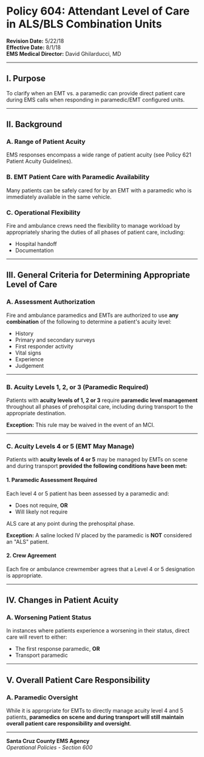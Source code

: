 # Policy 604: Attendant Level of Care in ALS/BLS Combination Units

**Revision Date:** 5/22/18  
**Effective Date:** 8/1/18  
**EMS Medical Director:** David Ghilarducci, MD

---

## I. Purpose

To clarify when an EMT vs. a paramedic can provide direct patient care during EMS calls when responding in paramedic/EMT configured units.

---

## II. Background

### A. Range of Patient Acuity
EMS responses encompass a wide range of patient acuity (see Policy 621 Patient Acuity Guidelines).

### B. EMT Patient Care with Paramedic Availability
Many patients can be safely cared for by an EMT with a paramedic who is immediately available in the same vehicle.

### C. Operational Flexibility
Fire and ambulance crews need the flexibility to manage workload by appropriately sharing the duties of all phases of patient care, including:
- Hospital handoff
- Documentation

---

## III. General Criteria for Determining Appropriate Level of Care

### A. Assessment Authorization

Fire and ambulance paramedics and EMTs are authorized to use **any combination** of the following to determine a patient's acuity level:
- History
- Primary and secondary surveys
- First responder activity
- Vital signs
- Experience
- Judgement

---

### B. Acuity Levels 1, 2, or 3 (Paramedic Required)

Patients with **acuity levels of 1, 2 or 3** require **paramedic level management** throughout all phases of prehospital care, including during transport to the appropriate destination.

**Exception:** This rule may be waived in the event of an MCI.

---

### C. Acuity Levels 4 or 5 (EMT May Manage)

Patients with **acuity levels of 4 or 5** may be managed by EMTs on scene and during transport **provided the following conditions have been met:**

#### 1. Paramedic Assessment Required
Each level 4 or 5 patient has been assessed by a paramedic and:
- Does not require, **OR**
- Will likely not require

ALS care at any point during the prehospital phase.

**Exception:** A saline locked IV placed by the paramedic is **NOT** considered an "ALS" patient.

#### 2. Crew Agreement
Each fire or ambulance crewmember agrees that a Level 4 or 5 designation is appropriate.

---

## IV. Changes in Patient Acuity

### A. Worsening Patient Status

In instances where patients experience a worsening in their status, direct care will revert to either:
- The first response paramedic, **OR**
- Transport paramedic

---

## V. Overall Patient Care Responsibility

### A. Paramedic Oversight

While it is appropriate for EMTs to directly manage acuity level 4 and 5 patients, **paramedics on scene and during transport will still maintain overall patient care responsibility and oversight**.

---

**Santa Cruz County EMS Agency**  
*Operational Policies - Section 600*

